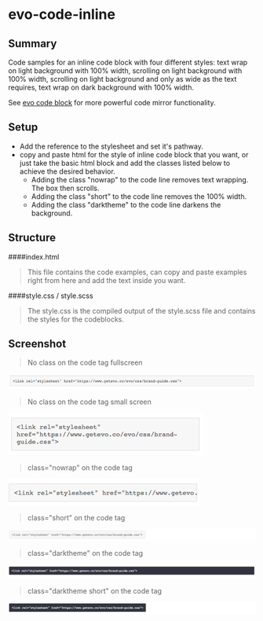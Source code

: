 # evo-code-inline

## Summary
Code samples for an inline code block with four different styles: text wrap on light background with 100% width, scrolling on light background with 100% width, scrolling on light background and only as wide as the text requires, text wrap on dark background with 100% width.

See [evo code block](https://github.com/labelle/evo-code-block/) for more powerful code mirror functionality.

## Setup
* Add the reference to the stylesheet and set it's pathway.
* copy and paste html for the style of inline code block that you want, or just take the basic html block and add the classes listed below to achieve the desired behavior.
    * Adding the class "nowrap" to the code line removes text wrapping. The box then scrolls.
    * Adding the class "short" to the code line removes the 100% width.
    * Adding the class "darktheme" to the code line darkens the background.

## Structure
####index.html
>This file contains the code examples, can copy and paste examples right from here and add the text inside you want.

####style.css / style.scss
>The style.css is the compiled output of the style.scss file and contains the styles for the codeblocks.

## Screenshot

>No class on the code tag fullscreen

![inline codeblock](./img/codeblockfullwidthscroll.png "inline codeblock")

>No class on the code tag small screen

![inline codeblock](./img/inlinecodeblockfullwidthwrapwrapping.png "inline codeblock")

>class="nowrap" on the code tag

![inline codeblock](./img/notfullwidthscrollfull.png "inline codeblock")

>class="short" on the code tag

![inline codeblock](./img/notfullwidthscroll.png "inline codeblock")

>class="darktheme" on the code tag

![inline codeblock](./img/darkfullwidthwrap.png "inline codeblock")

>class="darktheme short" on the code tag

![inline codeblock](./img/darkthemeshort.png "inline codeblock")
